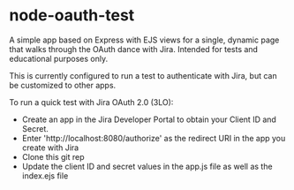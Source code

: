 # node-oauth-test

A simple app based on Express with EJS views for a single, dynamic page that walks through the OAuth dance with Jira. Intended for tests and educational purposes only.

This is currently configured to run a test to authenticate with Jira, but can be customized to other apps. 

To run a quick test with Jira OAuth 2.0 (3LO):

* Create an app in the Jira Developer Portal to obtain your Client ID and Secret. 
* Enter 'http://localhost:8080/authorize' as the redirect URI in the app you create with Jira
* Clone this git rep
* Update the client ID and secret values in the app.js file as well as the index.ejs file
